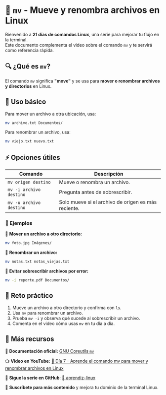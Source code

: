 # 🔀 `mv` - Mueve y renombra archivos en Linux  

Bienvenido a **21 días de comandos Linux**, una serie para mejorar tu flujo en la terminal.  
Este documento complementa el video sobre el comando `mv` y te servirá como referencia rápida.  

## 🔍 ¿Qué es `mv`?  

El comando `mv` significa **"move"** y se usa para **mover o renombrar archivos y directorios** en Linux.  

## 📌 Uso básico  

Para mover un archivo a otra ubicación, usa:  

```bash
mv archivo.txt Documentos/
```

Para renombrar un archivo, usa:  

```bash
mv viejo.txt nuevo.txt
```

## ⚡ Opciones útiles  

| Comando | Descripción |
|---------|------------|
| `mv origen destino` | Mueve o renombra un archivo. |
| `mv -i archivo destino` | Pregunta antes de sobrescribir. |
| `mv -u archivo destino` | Solo mueve si el archivo de origen es más reciente. |

### 📝 Ejemplos  

🔹 **Mover un archivo a otro directorio:**  

```bash
mv foto.jpg Imágenes/
```

🔹 **Renombrar un archivo:**  

```bash
mv notas.txt notas_viejas.txt
```

🔹 **Evitar sobrescribir archivos por error:**  

```bash
mv -i reporte.pdf Documentos/
```

## 🎯 Reto práctico  

1. Mueve un archivo a otro directorio y confirma con `ls`.  
2. Usa `mv` para renombrar un archivo.  
3. Prueba `mv -i` y observa qué sucede al sobrescribir un archivo.  
4. Comenta en el video cómo usas `mv` en tu día a día.  

## 📢 Más recursos  

📖 **Documentación oficial:** [GNU Coreutils `mv`](https://www.gnu.org/software/coreutils/manual/html_node/mv-invocation.html)  

📺 **Video en YouTube:** [🔗 Día 7 - Aprende el comando mv para mover y renombrar archivos en Linux](https://youtu.be/-7XBNeHJYHI?si=CxGq2lPUw-d2R4a6)

🚀 **Sigue la serie en GitHub**: [🔗 aprendiz-linux](https://github.com/jorgearma1982/aprendiz-linux/tree/main/21_dias_comandos_basicos)

🔔 **Suscríbete para más contenido** y mejora tu dominio de la terminal Linux.
